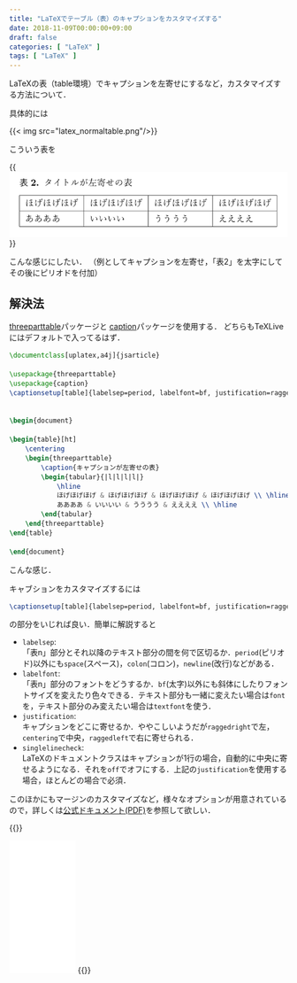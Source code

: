 ```yaml
---
title: "LaTeXでテーブル（表）のキャプションをカスタマイズする"
date: 2018-11-09T00:00:00+09:00
draft: false
categories: [ "LaTeX" ]
tags: [ "LaTeX" ]
---
```


LaTeXの表（table環境）でキャプションを左寄せにするなど，カスタマイズする方法について．

<!--more-->

具体的には

{{< img src="latex_normaltable.png"/>}}

こういう表を

{{<img src="latex_customizedtable.png"/>}}

こんな感じにしたい．
（例としてキャプションを左寄せ，「表2」を太字にしてその後にピリオドを付加）

## 解決法

[threeparttable]( https://ctan.org/pkg/threeparttable )パッケージと
[caption](https://gitlab.com/axelsommerfeldt/caption)パッケージを使用する．
どちらもTeXLiveにはデフォルトで入ってるはず．

```tex
\documentclass[uplatex,a4j]{jsarticle}

\usepackage{threeparttable}
\usepackage{caption}
\captionsetup[table]{labelsep=period, labelfont=bf, justification=raggedright, singlelinecheck=off}


\begin{document}

\begin{table}[ht]
    \centering
    \begin{threeparttable} 
        \caption{キャプションが左寄せの表}
        \begin{tabular}{|l|l|l|l|}
            \hline
            ほげほげほげ & ほげほげほげ & ほげほげほげ & ほげほげほげ \\ \hline
            ああああ & いいいい & うううう & ええええ \\ \hline
        \end{tabular}
    \end{threeparttable} 
\end{table}

\end{document}
```

こんな感じ．

キャブションをカスタマイズするには

```tex
\captionsetup[table]{labelsep=period, labelfont=bf, justification=raggedright, singlelinecheck=off}
```

の部分をいじれば良い．簡単に解説すると

- `labelsep`:  
「表n」部分とそれ以降のテキスト部分の間を何で区切るか．`period`(ピリオド)以外にも`space`(スペース)，`colon`(コロン)，`newline`(改行)などがある．
- `labelfont`:   
「表n」部分のフォントをどうするか．`bf`(太字)以外にも斜体にしたりフォントサイズを変えたり色々できる．テキスト部分も一緒に変えたい場合は`font`を，テキスト部分のみ変えたい場合は`textfont`を使う．
- `justification`:  
キャプションをどこに寄せるか．ややこしいようだが`raggedright`で左，`centering`で中央，`raggedleft`で右に寄せられる．
- `singlelinecheck`:  
LaTeXのドキュメントクラスはキャプションが1行の場合，自動的に中央に寄せるようになる．それを`off`でオフにする．上記の`justification`を使用する場合，ほとんどの場合で必須．

このほかにもマージンのカスタマイズなど，様々なオプションが用意されているので，詳しくは[公式ドキュメント(PDF)](https://gitlab.com/axelsommerfeldt/caption/blob/3.3/doc/caption-eng.pdf)を参照して欲しい．

{{<rawhtml>}}
<iframe style="width:120px;height:240px;" marginwidth="0" marginheight="0" scrolling="no" frameborder="0" src="//rcm-fe.amazon-adsystem.com/e/cm?lt1=_blank&bc1=000000&IS2=1&bg1=FFFFFF&fc1=000000&lc1=0000FF&t=h1g00d-22&language=ja_JP&o=9&p=8&l=as4&m=amazon&f=ifr&ref=as_ss_li_til&asins=4774187054&linkId=efe733c7964ae7f22fff62c9ccefc29e"></iframe>
{{</rawhtml>}}